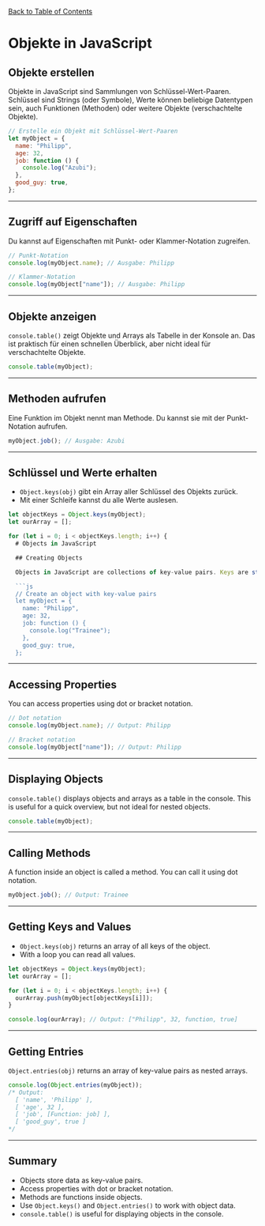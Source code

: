 [Back to Table of Contents](../README.md)

# Objekte in JavaScript

## Objekte erstellen

Objekte in JavaScript sind Sammlungen von Schlüssel-Wert-Paaren. Schlüssel sind Strings (oder Symbole), Werte können beliebige Datentypen sein, auch Funktionen (Methoden) oder weitere Objekte (verschachtelte Objekte).

```js
// Erstelle ein Objekt mit Schlüssel-Wert-Paaren
let myObject = {
  name: "Philipp",
  age: 32,
  job: function () {
    console.log("Azubi");
  },
  good_guy: true,
};
```

---

## Zugriff auf Eigenschaften

Du kannst auf Eigenschaften mit Punkt- oder Klammer-Notation zugreifen.

```js
// Punkt-Notation
console.log(myObject.name); // Ausgabe: Philipp

// Klammer-Notation
console.log(myObject["name"]); // Ausgabe: Philipp
```

---

## Objekte anzeigen

`console.table()` zeigt Objekte und Arrays als Tabelle in der Konsole an. Das ist praktisch für einen schnellen Überblick, aber nicht ideal für verschachtelte Objekte.

```js
console.table(myObject);
```

---

## Methoden aufrufen

Eine Funktion im Objekt nennt man Methode. Du kannst sie mit der Punkt-Notation aufrufen.

```js
myObject.job(); // Ausgabe: Azubi
```

---

## Schlüssel und Werte erhalten

- `Object.keys(obj)` gibt ein Array aller Schlüssel des Objekts zurück.
- Mit einer Schleife kannst du alle Werte auslesen.

````js
let objectKeys = Object.keys(myObject);
let ourArray = [];

for (let i = 0; i < objectKeys.length; i++) {
  # Objects in JavaScript

  ## Creating Objects

  Objects in JavaScript are collections of key-value pairs. Keys are strings (or symbols), values can be any data type, including functions (methods) or other objects (nested objects).

  ```js
  // Create an object with key-value pairs
  let myObject = {
    name: "Philipp",
    age: 32,
    job: function () {
      console.log("Trainee");
    },
    good_guy: true,
  };
````

---

## Accessing Properties

You can access properties using dot or bracket notation.

```js
// Dot notation
console.log(myObject.name); // Output: Philipp

// Bracket notation
console.log(myObject["name"]); // Output: Philipp
```

---

## Displaying Objects

`console.table()` displays objects and arrays as a table in the console. This is useful for a quick overview, but not ideal for nested objects.

```js
console.table(myObject);
```

---

## Calling Methods

A function inside an object is called a method. You can call it using dot notation.

```js
myObject.job(); // Output: Trainee
```

---

## Getting Keys and Values

- `Object.keys(obj)` returns an array of all keys of the object.
- With a loop you can read all values.

```js
let objectKeys = Object.keys(myObject);
let ourArray = [];

for (let i = 0; i < objectKeys.length; i++) {
  ourArray.push(myObject[objectKeys[i]]);
}

console.log(ourArray); // Output: ["Philipp", 32, function, true]
```

---

## Getting Entries

`Object.entries(obj)` returns an array of key-value pairs as nested arrays.

```js
console.log(Object.entries(myObject));
/* Output:
  [ 'name', 'Philipp' ],
  [ 'age', 32 ],
  [ 'job', [Function: job] ],
  [ 'good_guy', true ]
*/
```

---

## Summary

- Objects store data as key-value pairs.
- Access properties with dot or bracket notation.
- Methods are functions inside objects.
- Use `Object.keys()` and `Object.entries()` to work with object data.
- `console.table()` is useful for displaying objects in the console.

